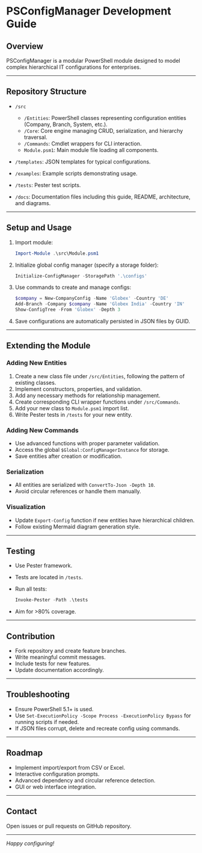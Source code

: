 # PSConfigManager Development Guide

## Overview

PSConfigManager is a modular PowerShell module designed to model complex hierarchical IT configurations for enterprises.

---

## Repository Structure

- `/src`
  - `/Entities`: PowerShell classes representing configuration entities (Company, Branch, System, etc.).
  - `/Core`: Core engine managing CRUD, serialization, and hierarchy traversal.
  - `/Commands`: Cmdlet wrappers for CLI interaction.
  - `Module.psm1`: Main module file loading all components.

- `/templates`: JSON templates for typical configurations.
- `/examples`: Example scripts demonstrating usage.
- `/tests`: Pester test scripts.
- `/docs`: Documentation files including this guide, README, architecture, and diagrams.

---

## Setup and Usage

1. Import module:

    ```powershell
    Import-Module .\src\Module.psm1
    ```

2. Initialize global config manager (specify a storage folder):

    ```powershell
    Initialize-ConfigManager -StoragePath '.\configs'
    ```

3. Use commands to create and manage configs:

    ```powershell
    $company = New-CompanyConfig -Name 'Globex' -Country 'DE'
    Add-Branch -Company $company -Name 'Globex India' -Country 'IN'
    Show-ConfigTree -From 'Globex' -Depth 3
    ```

4. Save configurations are automatically persisted in JSON files by GUID.

---

## Extending the Module

### Adding New Entities

1. Create a new class file under `/src/Entities`, following the pattern of existing classes.
2. Implement constructors, properties, and validation.
3. Add any necessary methods for relationship management.
4. Create corresponding CLI wrapper functions under `/src/Commands`.
5. Add your new class to `Module.psm1` import list.
6. Write Pester tests in `/tests` for your new entity.

### Adding New Commands

- Use advanced functions with proper parameter validation.
- Access the global `$Global:ConfigManagerInstance` for storage.
- Save entities after creation or modification.

### Serialization

- All entities are serialized with `ConvertTo-Json -Depth 10`.
- Avoid circular references or handle them manually.

### Visualization

- Update `Export-Config` function if new entities have hierarchical children.
- Follow existing Mermaid diagram generation style.

---

## Testing

- Use Pester framework.
- Tests are located in `/tests`.
- Run all tests:

    ```powershell
    Invoke-Pester -Path .\tests
    ```

- Aim for >80% coverage.

---

## Contribution

- Fork repository and create feature branches.
- Write meaningful commit messages.
- Include tests for new features.
- Update documentation accordingly.

---

## Troubleshooting

- Ensure PowerShell 5.1+ is used.
- Use `Set-ExecutionPolicy -Scope Process -ExecutionPolicy Bypass` for running scripts if needed.
- If JSON files corrupt, delete and recreate config using commands.

---

## Roadmap

- Implement import/export from CSV or Excel.
- Interactive configuration prompts.
- Advanced dependency and circular reference detection.
- GUI or web interface integration.

---

## Contact

Open issues or pull requests on GitHub repository.

---

*Happy configuring!*
